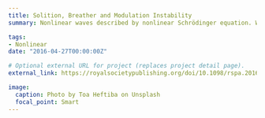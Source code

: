 ```yaml
---
title: Solition, Breather and Modulation Instability
summary: Nonlinear waves described by nonlinear Schrödinger equation. We derived the superregular breather solution that develops from a small localized perturbation, which provide helpful insight on the nonlinear stage of modulation instability of the condensate.

tags:
- Nonlinear
date: "2016-04-27T00:00:00Z"

# Optional external URL for project (replaces project detail page).
external_link: https://royalsocietypublishing.org/doi/10.1098/rspa.2016.0681

image:
  caption: Photo by Toa Heftiba on Unsplash
  focal_point: Smart
---
```

